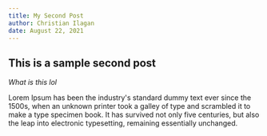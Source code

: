 ```yaml
---
title: My Second Post
author: Christian Ilagan
date: August 22, 2021
---
```


## This is a sample second post

*What is this lol*

Lorem Ipsum has been the industry's standard dummy text ever since the 1500s, when an unknown printer took a galley of type and scrambled it to make a type specimen book. It has survived not only five centuries, but also the leap into electronic typesetting, remaining essentially unchanged.